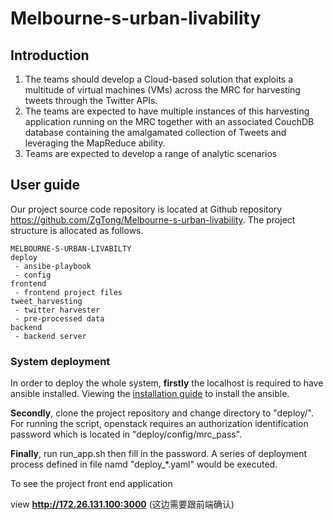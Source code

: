 # Melbourne-s-urban-livability


## Introduction 

1. The teams should	develop	a Cloud-based solution that	exploits a multitude of virtual machines (VMs) across the MRC for harvesting tweets through the Twitter	APIs.
2. The teams are expected to have multiple instances of this harvesting application	running	on the MRC together with an associated CouchDB	database	containing the amalgamated collection of Tweets and leveraging the MapReduce ability.
3. Teams are expected to develop a range of analytic scenarios

## User guide
 
Our project source code repository is located at Github repository https://github.com/ZgTong/Melbourne-s-urban-livability. The project structure is allocated as follows.
```
MELBOURNE-S-URBAN-LIVABILTY
deploy
 - ansibe-playbook
 - config
frontend
 - frontend project files
tweet_harvesting
 - twitter harvester
 - pre-processed data
backend
 - backend server
```
 
### System deployment
In order to deploy the whole system, **firstly** the localhost is required to have ansible installed. Viewing the [installation guide](https://docs.ansible.com/ansible/latest/installation_guide/intro_installation.html) to install the ansible.
 
**Secondly**, clone the project repository and change directory to "deploy/". For running the script, openstack requires an authorization identification password which is located in "deploy/config/mrc_pass".
 
**Finally**, run run_app.sh then fill in the password. A series of deployment process defined in file namd "deploy_*.yaml" would be executed.
 
To see the project front end application

view **http://172.26.131.100:3000** (这边需要跟前端确认)
 
 